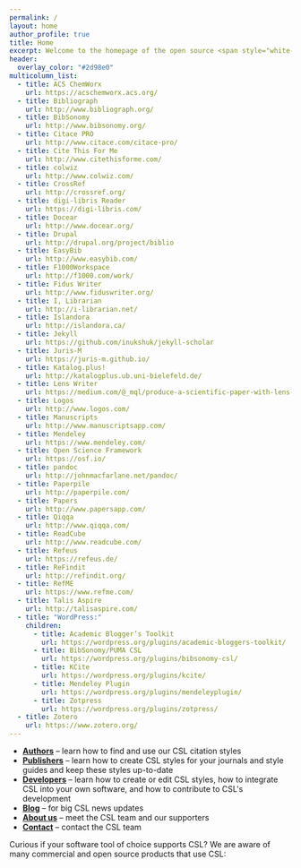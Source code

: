 ```yaml
---
permalink: /
layout: home
author_profile: true
title: Home
excerpt: Welcome to the homepage of the open source <span style="white-space:nowrap"><b>Citation Style Language</b></span> (CSL) project! Our goal is to facilitate scholarly publishing by automating the formatting of citations and bibliographies. We do this by developing the XML-based Citation Style Language, and by maintaining a crowdsourced repository with over 8000 free CSL citation styles.
header:
  overlay_color: "#2d98e0"
multicolumn_list:
  - title: ACS ChemWorx
    url: https://acschemworx.acs.org/
  - title: Bibliograph
    url: http://www.bibliograph.org/
  - title: BibSonomy
    url: http://www.bibsonomy.org/
  - title: Citace PRO
    url: http://www.citace.com/citace-pro/
  - title: Cite This For Me
    url: http://www.citethisforme.com/
  - title: colwiz
    url: http://www.colwiz.com/
  - title: CrossRef
    url: http://crossref.org/
  - title: digi-libris Reader
    url: https://digi-libris.com/
  - title: Docear
    url: http://www.docear.org/
  - title: Drupal
    url: http://drupal.org/project/biblio
  - title: EasyBib
    url: http://www.easybib.com/
  - title: F1000Workspace
    url: http://f1000.com/work/
  - title: Fidus Writer
    url: http://www.fiduswriter.org/
  - title: I, Librarian
    url: http://i-librarian.net/
  - title: Islandora
    url: http://islandora.ca/
  - title: Jekyll
    url: https://github.com/inukshuk/jekyll-scholar
  - title: Juris-M
    url: https://juris-m.github.io/
  - title: Katalog.plus!
    url: http://katalogplus.ub.uni-bielefeld.de/
  - title: Lens Writer
    url: https://medium.com/@_mql/produce-a-scientific-paper-with-lens-writer-d0fc75d11919
  - title: Logos
    url: http://www.logos.com/
  - title: Manuscripts
    url: http://www.manuscriptsapp.com/
  - title: Mendeley
    url: https://www.mendeley.com/
  - title: Open Science Framework
    url: https://osf.io/
  - title: pandoc
    url: http://johnmacfarlane.net/pandoc/
  - title: Paperpile
    url: http://paperpile.com/
  - title: Papers
    url: http://www.papersapp.com/
  - title: Qiqqa
    url: http://www.qiqqa.com/
  - title: ReadCube
    url: http://www.readcube.com/
  - title: Refeus
    url: https://refeus.de/
  - title: ReFindit
    url: http://refindit.org/
  - title: RefME
    url: https://www.refme.com/
  - title: Talis Aspire
    url: http://talisaspire.com/
  - title: "WordPress:"
    children:
      - title: Academic Blogger’s Toolkit
        url: https://wordpress.org/plugins/academic-bloggers-toolkit/
      - title: BibSonomy/PUMA CSL
        url: https://wordpress.org/plugins/bibsonomy-csl/
      - title: KCite
        url: https://wordpress.org/plugins/kcite/
      - title: Mendeley Plugin
        url: https://wordpress.org/plugins/mendeleyplugin/
      - title: Zotpress
        url: https://wordpress.org/plugins/zotpress/
  - title: Zotero
    url: https://www.zotero.org/
---
```


* **[Authors](/authors/)** &ndash; learn how to find and use our CSL citation styles
* **[Publishers](/publishers/)** &ndash; learn how to create CSL styles for your journals and style guides and keep these styles up-to-date
* **[Developers](/developers/)** &ndash; learn how to create or edit CSL styles, how to integrate CSL into your own software, and how to contribute to CSL's development
* **[Blog](/blog/)** &ndash; for big CSL news updates
* **[About us](/about/)** &ndash; meet the CSL team and our supporters
* **[Contact](/contact/)** &ndash; contact the CSL team

Curious if your software tool of choice supports CSL? We are aware of many commercial and open source products that use CSL:

